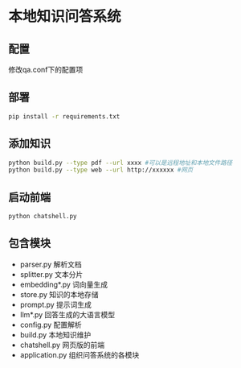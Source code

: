 # 本地知识问答系统
## 配置

修改qa.conf下的配置项

## 部署

```bash
pip install -r requirements.txt
```

## 添加知识

```bash
python build.py --type pdf --url xxxx #可以是远程地址和本地文件路径
python build.py --type web --url http://xxxxxx #网页
```

## 启动前端
```bash
python chatshell.py
```

## 包含模块

- parser.py 解析文档
- splitter.py 文本分片
- embedding*.py 词向量生成
- store.py 知识的本地存储
- prompt.py 提示词生成
- llm*.py 回答生成的大语言模型
- config.py 配置解析
- build.py 本地知识维护
- chatshell.py 网页版的前端
- application.py 组织问答系统的各模块
